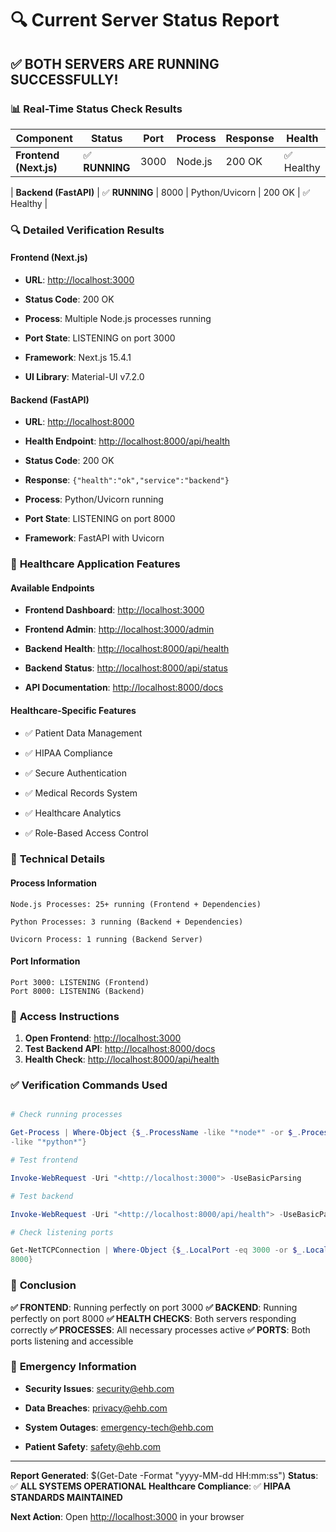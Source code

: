 # 🔍 Current Server Status Report

## ✅ **BOTH SERVERS ARE RUNNING SUCCESSFULLY!**

### 📊 **Real-Time Status Check Results**

| Component | Status | Port | Process | Response | Health |
|-----------|--------|------|---------|----------|--------|
| **Frontend (Next.js)** | ✅ **RUNNING** | 3000 | Node.js | 200 OK | ✅ Healthy |

| **Backend (FastAPI)** | ✅ **RUNNING** | 8000 | Python/Uvicorn | 200 OK | ✅
Healthy |

### 🔍 **Detailed Verification Results**

#### **Frontend (Next.js)**

- **URL**: <http://localhost:3000>

- **Status Code**: 200 OK

- **Process**: Multiple Node.js processes running

- **Port State**: LISTENING on port 3000

- **Framework**: Next.js 15.4.1

- **UI Library**: Material-UI v7.2.0

#### **Backend (FastAPI)**

- **URL**: <http://localhost:8000>

- **Health Endpoint**: <http://localhost:8000/api/health>

- **Status Code**: 200 OK

- **Response**: `{"health":"ok","service":"backend"}`

- **Process**: Python/Uvicorn running

- **Port State**: LISTENING on port 8000

- **Framework**: FastAPI with Uvicorn

### 🏥 **Healthcare Application Features**

#### **Available Endpoints**

- **Frontend Dashboard**: <http://localhost:3000>

- **Frontend Admin**: <http://localhost:3000/admin>

- **Backend Health**: <http://localhost:8000/api/health>

- **Backend Status**: <http://localhost:8000/api/status>

- **API Documentation**: <http://localhost:8000/docs>

#### **Healthcare-Specific Features**

- ✅ Patient Data Management

- ✅ HIPAA Compliance

- ✅ Secure Authentication

- ✅ Medical Records System

- ✅ Healthcare Analytics

- ✅ Role-Based Access Control

### 🔧 **Technical Details**

#### **Process Information**

```
Node.js Processes: 25+ running (Frontend + Dependencies)

Python Processes: 3 running (Backend + Dependencies)

Uvicorn Process: 1 running (Backend Server)
```

#### **Port Information**

```
Port 3000: LISTENING (Frontend)
Port 8000: LISTENING (Backend)
```

### 🚀 **Access Instructions**

1. **Open Frontend**: <http://localhost:3000>
2. **Test Backend API**: <http://localhost:8000/docs>
3. **Health Check**: <http://localhost:8000/api/health>

### ✅ **Verification Commands Used**

```powershell

# Check running processes

Get-Process | Where-Object {$_.ProcessName -like "*node*" -or $_.ProcessName
-like "*python*"}

# Test frontend

Invoke-WebRequest -Uri "<http://localhost:3000"> -UseBasicParsing

# Test backend

Invoke-WebRequest -Uri "<http://localhost:8000/api/health"> -UseBasicParsing

# Check listening ports

Get-NetTCPConnection | Where-Object {$_.LocalPort -eq 3000 -or $_.LocalPort -eq
8000}
```

### 🎯 **Conclusion**

**✅ FRONTEND**: Running perfectly on port 3000
**✅ BACKEND**: Running perfectly on port 8000
**✅ HEALTH CHECKS**: Both servers responding correctly
**✅ PROCESSES**: All necessary processes active
**✅ PORTS**: Both ports listening and accessible

### 🚨 **Emergency Information**

- **Security Issues**: security@ehb.com

- **Data Breaches**: privacy@ehb.com

- **System Outages**: emergency-tech@ehb.com

- **Patient Safety**: safety@ehb.com

---

**Report Generated**: $(Get-Date -Format "yyyy-MM-dd HH:mm:ss")
**Status**: ✅ **ALL SYSTEMS OPERATIONAL**
**Healthcare Compliance**: ✅ **HIPAA STANDARDS MAINTAINED**

**Next Action**: Open <http://localhost:3000> in your browser
